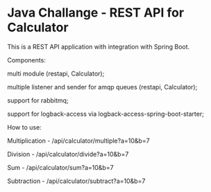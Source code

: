 # Java Challange - REST API for Calculator

This is a REST API application with integration with Spring Boot.

Components:

multi module (restapi, Calculator);

multiple listener and sender for amqp queues (restapi, Calculator);

support for rabbitmq;

support for logback-access via logback-access-spring-boot-starter;


How to use:

Multiplication -
/api/calculator/multiple?a=10&b=7

Division -
/api/calculator/divide?a=10&b=7

Sum -
/api/calculator/sum?a=10&b=7

Subtraction -
/api/calculator/subtract?a=10&b=7


